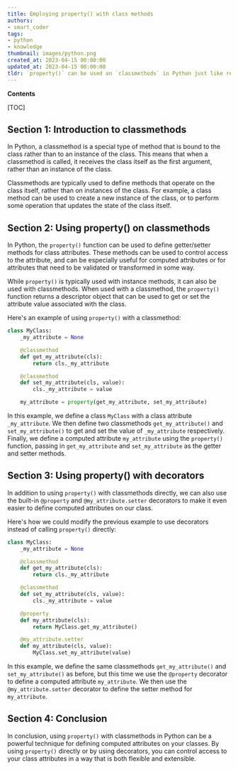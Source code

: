 ```yaml
---
title: Employing property() with class methods
authors:
- smart_coder
tags:
- python
- knowledge
thumbnail: images/python.png
created_at: 2023-04-15 00:00:00
updated_at: 2023-04-15 00:00:00
tldr: `property()` can be used on `classmethods` in Python just like regular instance methods, with the `@property` decorator applied to the method.
---
```


**Contents**

[TOC]

Section 1: Introduction to classmethods
---------------------------------------

In Python, a classmethod is a special type of method that is bound to the class rather than to an instance of the class. This means that when a classmethod is called, it receives the class itself as the first argument, rather than an instance of the class. 

Classmethods are typically used to define methods that operate on the class itself, rather than on instances of the class. For example, a class method can be used to create a new instance of the class, or to perform some operation that updates the state of the class itself.

Section 2: Using property() on classmethods
--------------------------------------------

In Python, the `property()` function can be used to define getter/setter methods for class attributes. These methods can be used to control access to the attribute, and can be especially useful for computed attributes or for attributes that need to be validated or transformed in some way.

While `property()` is typically used with instance methods, it can also be used with classmethods. When used with a classmethod, the `property()` function returns a descriptor object that can be used to get or set the attribute value associated with the class.

Here's an example of using `property()` with a classmethod:

```python
class MyClass:
    _my_attribute = None

    @classmethod
    def get_my_attribute(cls):
        return cls._my_attribute

    @classmethod 
    def set_my_attribute(cls, value):
        cls._my_attribute = value

    my_attribute = property(get_my_attribute, set_my_attribute)
```

In this example, we define a class `MyClass` with a class attribute `_my_attribute`. We then define two classmethods `get_my_attribute()` and `set_my_attribute()` to get and set the value of `_my_attribute` respectively. Finally, we define a computed attribute `my_attribute` using the `property()` function, passing in `get_my_attribute` and `set_my_attribute` as the getter and setter methods.

Section 3: Using property() with decorators
---------------------------------------------

In addition to using `property()` with classmethods directly, we can also use the built-in `@property` and `@my_attribute.setter` decorators to make it even easier to define computed attributes on our class.

Here's how we could modify the previous example to use decorators instead of calling `property()` directly:

```python
class MyClass:
    _my_attribute = None

    @classmethod
    def get_my_attribute(cls):
        return cls._my_attribute

    @classmethod 
    def set_my_attribute(cls, value):
        cls._my_attribute = value

    @property
    def my_attribute(cls):
        return MyClass.get_my_attribute()

    @my_attribute.setter
    def my_attribute(cls, value):
        MyClass.set_my_attribute(value)
```

In this example, we define the same classmethods `get_my_attribute()` and `set_my_attribute()` as before, but this time we use the `@property` decorator to define a computed attribute `my_attribute`. We then use the `@my_attribute.setter` decorator to define the setter method for `my_attribute`.

Section 4: Conclusion
----------------------

In conclusion, using `property()` with classmethods in Python can be a powerful technique for defining computed attributes on your classes. By using `property()` directly or by using decorators, you can control access to your class attributes in a way that is both flexible and extensible.
